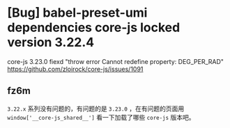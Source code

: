 # [Bug] babel-preset-umi dependencies core-js locked version 3.22.4

core-js 3.23.0 fiexd "throw error Cannot redefine property: DEG_PER_RAD"
https://github.com/zloirock/core-js/issues/1091

## fz6m

`3.22.x` 系列没有问题的，有问题的是 `3.23.0` ，在有问题的页面用 `window['__core-js_shared__']` 看一下加载了哪些 `core-js` 版本吧。
